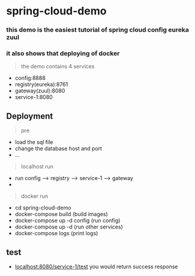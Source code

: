 # spring-cloud-demo
### this demo is the easiest tutorial of spring cloud config eureka zuul 
### it also shows that deploying of docker
> the demo contains 4 services
- config:8888
- registry(eureka):8761
- gateway(zuul):8080
- service-1:8080

## Deployment
> pre
-   load the sql file 
-   change the database host and port
-   ...
> localhost run
-   run config --> registry --> service-1 --> gateway
-   
> docker run
-   cd spring-cloud-demo
-   docker-compose build (build images)
-   docker-compose up -d config (run config)
-   docker-compose up -d (run other services)
-   docker-compose logs (print logs)

## test
- [localhost:8080/service-1/test](localhost:8080/service-1/test) you would return success response